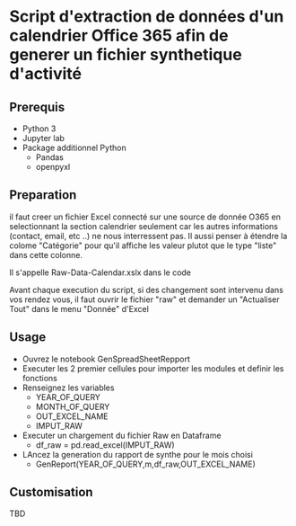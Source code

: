 # Script d'extraction de données d'un calendrier Office 365 afin de generer un fichier synthetique d'activité

## Prerequis
 - Python 3
 - Jupyter lab
 - Package additionnel Python
     - Pandas
     - openpyxl
    
## Preparation

il faut creer un fichier Excel connecté sur une source de donnée O365 en selectionnant la section calendrier seulement car les autres informations (contact, email, etc ..) ne nous interressent pas. Il aussi penser à étendre la colome "Catégorie" pour qu'il affiche les valeur plutot que le type "liste" dans cette colonne.

Il s'appelle Raw-Data-Calendar.xslx dans le code

Avant chaque execution du script, si des changement sont intervenu dans vos rendez vous, il faut ouvrir le fichier "raw" et demander un "Actualiser Tout" dans le menu "Donnée" d'Excel

## Usage

 - Ouvrez le notebook GenSpreadSheetRepport 
 - Executer les 2 premier cellules pour importer les modules et definir les fonctions
 - Renseignez les variables
    - YEAR_OF_QUERY
    - MONTH_OF_QUERY
    - OUT_EXCEL_NAME
    - IMPUT_RAW
  - Executer un chargement du fichier Raw en Dataframe
    - df_raw = pd.read_excel(IMPUT_RAW)
 - LAncez la generation du rapport de synthe pour le mois choisi
    - GenReport(YEAR_OF_QUERY,m,df_raw,OUT_EXCEL_NAME)
    
## Customisation

TBD